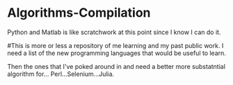 # Algorithms-Compilation


Python and Matlab is like scratchwork at this point since I know I can do it. 


#This is more or less a repository of me learning and my past public work. 
I need a list of the new programming languages that would be useful to learn. 


Then the ones that I've poked around in and need a better more substatntial algorithm for... 
Perl...Selenium...Julia. 
